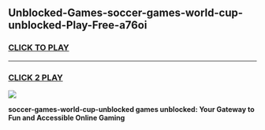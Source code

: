 
## Unblocked-Games-soccer-games-world-cup-unblocked-Play-Free-a76oi
<h3>
<a href="https://premium76.site?title=soccer-games-world-cup-unblocked&ref=19M">CLICK TO PLAY</a></h3>
<hr>

<h3>
<a href="https://premium76.site?title=soccer-games-world-cup-unblocked&ref=19M">CLICK 2 PLAY</a>
  
</h3>

<a href="https://premium76.site?title=soccer-games-world-cup-unblocked&ref=19M"><img src="https://clearcache.store/games.png"></a>


**soccer-games-world-cup-unblocked games unblocked: Your Gateway to Fun and Accessible Online Gaming**
